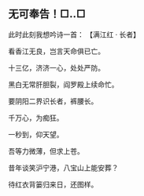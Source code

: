 ## 无可奉告！□..□

此时此刻我想吟诗一首：
  【满江红 · 长者】

看香江无良，岂言天命俱已亡。

十三亿，济济一心，处处严防。

黑白无常肝胆裂，阎罗殿上续命忙。

要阴阳二界识长者，裤腰长。

千万心，为痴狂。

一秒到，仰天望。

吾等力微薄，但求上苍。

昔年谈笑沪宁港，八宝山上能安葬？

待红衣背篓归来日，还图样。







